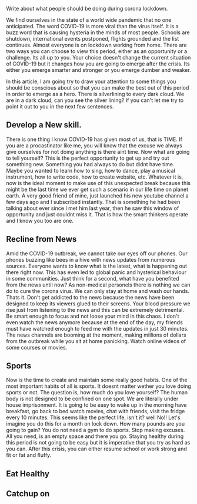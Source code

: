 Write about what people should be doing during corona lockdown.


We find ourselves in the state of a world wide pandemic that no one anticipated. The word COVID-19 is more viral than the virus itself. It is a buzz word that is causing hysteria in the minds of most people. Schools are shutdown, international events postponed, flights grounded and the list continues. Almost everyone is on lockdown working from home. There are two ways you can choose to view this period, either as an opportunity or a challenge. Its all up to you. Your choice doesn't change the current situation of COVID-19 but it changes how you are going to emerge after the crisis. Its either you emerge smarter and stronger or you emerge dumber and weaker.

In this article, I am going try to draw your attention to some things you should be conscious about so that you can make the best out of this period in order to emerge as a hero. There is silverlining to every dark cloud. We are in a dark cloud, can you see the silver lining? If you can't let me try to point it out to you in the next few sentences.

## Develop a New skill.
There is one thing I know COVID-19 has given most of us, that  is TIME. If you are a procastinator like me, you will know that the excuse we always give ourselves for not doing anything is there aint time. Now what are going to tell yourself? This is the perfect opportunity to get up and try out something new. Something you had always to do but didnt have time. Maybe you wanted to learn  how to sing, how to dance, play a musical instrument, how to write code, how to create website, etc. Whatever it is, now is the ideal moment to make use of this unexpected break because this might be the last time we ever get such a scenario in our life time on planet earth. A very good friend of mine, just launched his new youtube channel a few days ago and I subscribed instantly. That is something he had been talking about ever since I met him last year, then he saw this window of opportunity and just couldnt miss it. That is how the smart thinkers operate and I know you too are one.


## Recline from News
Amid the COVID-19 outbreak, we cannot take our eyes off our phones. Our phones buzzing like bees in a hive with news updates from numerous sources. Everyone wants to know what is the latest, what is happening out there right now. This has even led to global panic and hysterical behaviour in some communities. Just think for a second, what have you benefited from the news until now? As non-medical personels there is nothing we can do to cure the corona virus. We can only stay at home and wash our hands. Thats it.  Don't get addicted to the news because the news have been designed to keep its viewers glued to their screens. Your blood pressure we rise just from listening to the news and this can be extremely detrimental. Be smart enough to focus and not loose your mind in this chaos. I don't even watch the news anymore because at the end of the day, my friends must have watched enough to feed me with the updates in just 30 minutes. The news channels are booming at the moment, making millions of dollars from the outbreak while you sit at home panicking. Watch online videos of some courses or movies.




## Sports

Now is the time to create and maintain some really good habits. One of the most important habits of all is sports. It doesnt matter wether you love doing sports or not. The question is, how much do you love yourself? The human body is not designed to be confined on one spot. We are literally under house imprisonment. It is going to be easy to wake up in the morning have breakfast, go back to bed watch movies, chat with friends, visit the fridge every 10 minutes. This seems like the perfect life, isn't it? well No!! Let's imagine you do this for a month on lock down. How many pounds are you going to gain? You do not need a gym to do sports. Stop making excuses. All you need, is an empty space and there you go. Staying healthy during this period is not going to be easy but it is imperative that you try as hard as you can. After this crisis, you can either resume school or work strong and fit or fat and fluffy.






## Eat Healthy






## Catchup on

